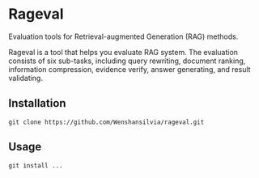 # Rageval

Evaluation tools for Retrieval-augmented Generation (RAG) methods.

Rageval is a tool that helps you evaluate RAG system. The evaluation consists of six sub-tasks, including query rewriting, document ranking, information compression, evidence verify, answer generating, and result validating.


## Installation

```
git clone https://github.com/Wenshansilvia/rageval.git
```
## Usage

```
git install ...
```